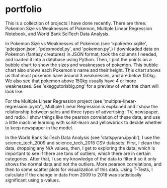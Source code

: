 # portfolio

This is a collection of projects I have done recently.  There are three: Pokemon Size vs Weaknesses of Pokemon, Multiple Linear Regression Notebook, and World Bank SciTech Data Analysis.  

In Pokemon Size vs Weaknesses of Pokemon (see 'kpokedex.sqlite', 'pdexjson.json', 'pdexmodel.py', and 'pokemon.py',) I downloaded data on Pokemon (fantasy creatures) in JSON format, took the columns I needed, and loaded it into a database using Python.  Then, I plot the points on a bubble chart to show the sizes and weaknesses of pokemon.  This bubble chart also shows each Pokemon's name and their height.  This chart shows us that most pokemon have around 3 weaknesses, and are below 150kg.  We also see that pokemon above 150kg usually have 4 or more weaknesses. See 'exeggutorisbig.png' for a preview of what the chart will look like.  

For the Multiple Linear Regression project (see 'multiple-linear-regression.ipynb'), Multiple Linear Regression is explained and I show the relationship between sales and three types of advertising: TV, newspaper, and radio.  I show things like the pearson correlation of these data, and use a little machine learning with scikit-learn and yellowbrick to decide whether to keep newspaper in the model.

In the World Bank SciTech Data Analysis (see 'statspyran.ipynb'), I use the science_tech_2009 and science_tech_2018 CSV datasets.  First, I clean the data, dropping any N/A values, then, I get to exploring the data, which is important to see if there are tons of outliers, which there are in certain categories.  After that, I use my knowledge of the data to filter it so it only shows the normal data and not the outliers.  More pearson correlations, and then to some scatter plots for visualization of this data.  Using T-Tests, I calculate if the change in data from 2009 to 2018 was statistically significant using p-values.

